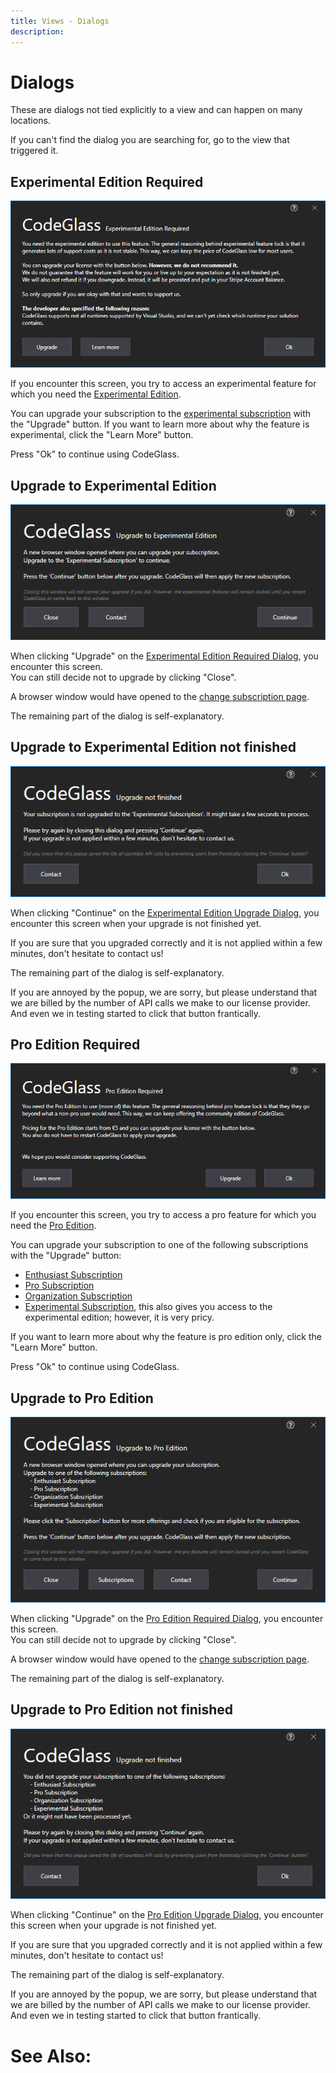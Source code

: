 ```yaml
---
title: Views - Dialogs
description: 
---
```

# Dialogs
These are dialogs not tied explicitly to a view and can happen on many locations. 

If you can't find the dialog you are searching for, go to the view that triggered it.

## Experimental Edition Required
![assets/img/Dialogs/Dialogs_ExperimentalEditionRequired.png](../../assets/img/Dialogs/Dialogs_ExperimentalEditionRequired.png)

If you encounter this screen, you try to access an experimental feature for which you need the [Experimental Edition](../Editions/Experimental.md).

You can upgrade your subscription to the [experimental subscription](../LicenseTypes/ExperimentalSubscription.md) with the "Upgrade" button. If you want to learn more about why the feature is experimental, click the "Learn More" button. 

Press "Ok" to continue using CodeGlass.

## Upgrade to Experimental Edition
![assets/img/Dialogs/Dialogs_UpgradeToExperimental.png](../../assets/img/Dialogs/Dialogs_UpgradeToExperimental.png)

When clicking "Upgrade" on the [Experimental Edition Required Dialog](#experimental-edition-required), you encounter this screen. <br/>
You can still decide not to upgrade by clicking "Close".

A browser window would have opened to the [change subscription page](../Others/ChangeSubscription.md).

The remaining part of the dialog is self-explanatory.

## Upgrade to Experimental Edition not finished 
![assets/img/Dialogs/Dialogs_ExperimentalUpgradeNotFinished.png](../../assets/img/Dialogs/Dialogs_ExperimentalUpgradeNotFinished.png)

When clicking "Continue" on the [Experimental Edition Upgrade Dialog](#upgrade-to-experimental-edition), you encounter this screen when your upgrade is not finished yet. 

If you are sure that you upgraded correctly and it is not applied within a few minutes, don't hesitate to contact us!

The remaining part of the dialog is self-explanatory.

If you are annoyed by the popup, we are sorry, but please understand that we are billed by the number of API calls we make to our license provider. And even we in testing started to click that button frantically.


## Pro Edition Required
![assets/img/Dialogs/Dialogs_ProEditionRequired.png](../../assets/img/Dialogs/Dialogs_ProEditionRequired.png)

If you encounter this screen, you try to access a pro feature for which you need the [Pro Edition](../Editions/Pro.md). 

You can upgrade your subscription to one of the following subscriptions with the "Upgrade" button:
- [Enthusiast Subscription](../LicenseTypes/EnthousiastSubscription.md) 
- [Pro Subscription](../LicenseTypes/EnthousiastSubscription.md) 
- [Organization Subscription](../LicenseTypes/EnthousiastSubscription.md) 
- [Experimental Subscription](../LicenseTypes/EnthousiastSubscription.md), this also gives you access to the experimental edition; however, it is very pricy.


If you want to learn more about why the feature is pro edition only, click the "Learn More" button. 

Press "Ok" to continue using CodeGlass.

## Upgrade to Pro Edition
![assets/img/Dialogs/Dialogs_UpgradeToPro.png](../../assets/img/Dialogs/Dialogs_UpgradeToPro.png)


When clicking "Upgrade" on the [Pro Edition Required Dialog](#pro-edition-required), you encounter this screen. <br/>
You can still decide not to upgrade by clicking "Close".

A browser window would have opened to the [change subscription page](../Others/ChangeSubscription.md).

The remaining part of the dialog is self-explanatory.


## Upgrade to Pro Edition not finished 

![assets/img/Dialogs/Dialogs_ProUpgradeNotFinished.png](../../assets/img/Dialogs/Dialogs_ProUpgradeNotFinished.png)

When clicking "Continue" on the [Pro Edition Upgrade Dialog](#upgrade-to-pro-edition), you encounter this screen when your upgrade is not finished yet. 

If you are sure that you upgraded correctly and it is not applied within a few minutes, don't hesitate to contact us!

The remaining part of the dialog is self-explanatory.

If you are annoyed by the popup, we are sorry, but please understand that we are billed by the number of API calls we make to our license provider. And even we in testing started to click that button frantically.

# See Also:


